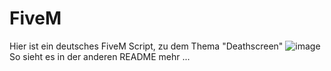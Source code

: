 # FiveM
Hier ist ein deutsches FiveM Script, zu dem Thema "Deathscreen"
![image](https://github.com/Ceslim/FiveM/assets/134010669/b3986176-a3cb-4b86-85bc-d5406acb1686)
So sieht es in der anderen README mehr ...
